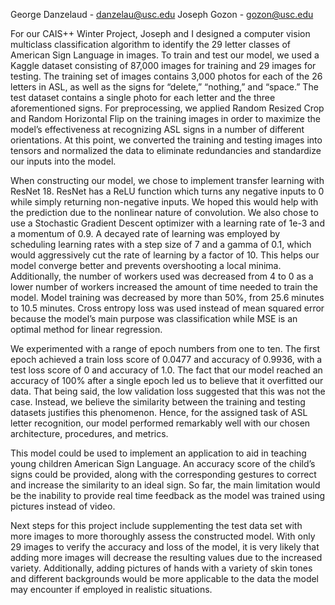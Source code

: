 George Danzelaud - danzelau@usc.edu
Joseph Gozon - gozon@usc.edu

For our CAIS++ Winter Project, Joseph and I designed a computer vision multiclass classification algorithm to identify the 29 letter classes of American Sign Language in images. To train and test our model, we used a Kaggle dataset consisting of 87,000 images for training and 29 images for testing. The training set of images contains 3,000 photos for each of the 26 letters in ASL, as well as the signs for “delete,” “nothing,” and “space.” The test dataset contains a single photo for each letter and the three aforementioned signs. For preprocessing, we applied Random Resized Crop and Random Horizontal Flip on the training images in order to maximize the model’s effectiveness at recognizing ASL signs in a number of different orientations. At this point, we converted the training and testing images into tensors and normalized the data to eliminate redundancies and standardize our inputs into the model.

When constructing our model, we chose to implement transfer learning with ResNet 18. ResNet has a ReLU function which turns any negative inputs to 0 while simply returning non-negative inputs. We hoped this would help with the prediction due to the nonlinear nature of convolution. We also chose to use a Stochastic Gradient Descent optimizer with a learning rate of 1e-3 and a momentum of 0.9. A decayed rate of learning was employed by scheduling learning rates with a step size of 7 and a gamma of 0.1, which would aggressively cut the rate of learning by a factor of 10. This helps our model converge better and prevents overshooting a local minima. Additionally, the number of workers used was decreased from 4 to 0 as a lower number of workers increased the amount of time needed to train the model. Model training was decreased by more than 50%, from 25.6 minutes to 10.5 minutes. Cross entropy loss was used instead of mean squared error because the model’s main purpose was classification while MSE is an optimal method for linear regression.

We experimented with a range of epoch numbers from one to ten. The first epoch achieved a train loss score of 0.0477 and accuracy of 0.9936, with a test loss score of 0 and accuracy of 1.0. The fact that our model reached an accuracy of 100% after a single epoch led us to believe that it overfitted our data. That being said, the low validation loss suggested that this was not the case. Instead, we believe the similarity between the training and testing datasets justifies this phenomenon. Hence, for the assigned task of ASL letter recognition, our model performed remarkably well with our chosen architecture, procedures, and metrics.

This model could be used to implement an application to aid in teaching young children American Sign Language. An accuracy score of the child’s signs could be provided, along with the corresponding gestures to correct and increase the similarity to an ideal sign. So far, the main limitation would be the inability to provide real time feedback as the model was trained using pictures instead of video.  

Next steps for this project include supplementing the test data set with more images to more thoroughly assess the constructed model. With only 29 images to verify the accuracy and loss of the model, it is very likely that adding more images will decrease the resulting values due to the increased variety. Additionally, adding pictures of hands with a variety of skin tones and different backgrounds would be more applicable to the data the model may encounter if employed in realistic situations. 
